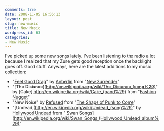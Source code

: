 ```yaml
---
comments: true
date: 2008-11-05 16:56:13
layout: post
slug: new-music
title: New Music
wordpress_id: 63
categories:
- New Music
---
```


I've picked up some new songs lately. I've been listening to the radio a lot because I realized that my Zune gets good reception once the backlight goes off. Good stuff. Anyways, here are the latest additions to my music collection:

* "[Feel Good Drag](http://en.wikipedia.org/wiki/Feel_Good_Drag)" by [Anberlin](http://en.wikipedia.org/wiki/Anberlin) from "[New Surrender](http://en.wikipedia.org/wiki/New_Surrender)"
* "[The Distance](http://en.wikipedia.org/wiki/The_Distance_(song%29)" by [Cake](http://en.wikipedia.org/wiki/Cake_(band%29) from "[Fashion Nugget](http://en.wikipedia.org/wiki/Fashion_Nugget)"
* "New Noise" by [Refused](http://en.wikipedia.org/wiki/Refused) from "[The Shape of Punk to Come](http://en.wikipedia.org/wiki/The_Shape_of_Punk_to_Come)"
* "[Undead](http://en.wikipedia.org/wiki/Undead_(song%29)" by [Hollywood Undead](http://en.wikipedia.org/wiki/Hollywood_Undead) from "[Swan Songs](http://en.wikipedia.org/wiki/Swan_Songs_(Hollywood_Undead_album%29)"
